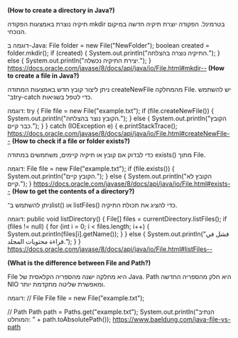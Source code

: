 **************(How to create a directory in Java?)**************

תיקיה נוצרת באמצעות הפקודה mkdir בטרמינל. הפקודה יוצרת תיקיה חדשה במיקום הנוכחי.

דוגמה ב-Java:
File folder = new File("NewFolder");
boolean created = folder.mkdir();
if (created) {
System.out.println("התיקיה נוצרה בהצלחה.");
} else {
System.out.println("יצירת התיקיה נכשלה.");
}
https://docs.oracle.com/javase/8/docs/api/java/io/File.html#mkdir--
******************(How to create a file in Java?)******************

ניתן ליצור קובץ חדש באמצעות המתודה createNewFile מהמחלקה File. יש להשתמש ב־try-catch כדי לטפל בשגיאות.

דוגמה:
try {
File file = new File("example.txt");
if (file.createNewFile()) {
System.out.println("הקובץ נוצר בהצלחה.");
} else {
System.out.println("הקובץ כבר קיים.");
}
} catch (IOException e) {
e.printStackTrace();
https://docs.oracle.com/javase/8/docs/api/java/io/File.html#createNewFile--
******************(How to check if a file or folder exists?)******************

כדי לבדוק אם קובץ או תיקיה קיימים, משתמשים במתודה exists() מתוך File.

דוגמה:
File file = new File("example.txt");
if (file.exists()) {
System.out.println("הקובץ קיים.");
} else {
System.out.println("הקובץ לא קיים.");
}
https://docs.oracle.com/javase/8/docs/api/java/io/File.html#exists--
**************(How to get the contents of a directory?)**************

ניתן להשתמש ב־list() או listFiles() כדי להציג את תכולת התיקיה.

דוגמה:
public void listDirectory() {
File[] files = currentDirectory.listFiles();
if (files != null) {
for (int i = 0; i < files.length; i++) {
System.out.println(files[i].getName());
}
} else {
System.out.println("فشل في قراءة محتويات المجلد.");
}
}
https://docs.oracle.com/javase/8/docs/api/java/io/File.html#listFiles--

************(What is the difference between File and Path?)************

File היא מחלקה ישנה מהספריה הקלאסית של Java.
Path היא חלק מהספריה החדשה NIO ומאפשרת שליטה מתקדמת יותר.

דוגמה:
// File
File file = new File("example.txt");

// Path
Path path = Paths.get("example.txt");
System.out.println("הנתיב המוחלט: " + path.toAbsolutePath());
https://www.baeldung.com/java-file-vs-path

